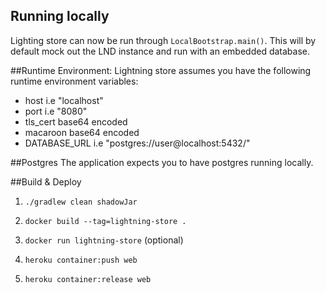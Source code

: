 ## Running locally
Lighting store can now be run through `LocalBootstrap.main()`. This will by default mock out the LND 
instance and run with an embedded database.

##Runtime Environment:
Lightning store assumes you have the following runtime environment variables:

- host i.e "localhost"
- port i.e "8080"
- tls_cert base64 encoded
- macaroon base64 encoded
- DATABASE_URL i.e "postgres://user@localhost:5432/"

##Postgres
The application expects you to have postgres running locally.

##Build & Deploy
1. `./gradlew clean shadowJar`
2. `docker build --tag=lightning-store .`
3. `docker run lightning-store` (optional)

4. `heroku container:push web`
5. `heroku container:release web` 

